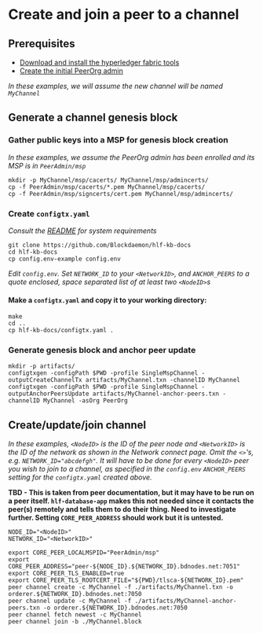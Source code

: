 # Create and join a peer to a channel

## Prerequisites

* [Download and install the hyperledger fabric tools](Tools.md)
* [Create the initial PeerOrg admin](Bootstrap.md)

*In these examples, we will assume the new channel will be named `MyChannel`*

## Generate a channel genesis block

### Gather public keys into a MSP for genesis block creation

*In these examples, we assume the PeerOrg admin has been enrolled and its MSP is in `PeerAdmin/msp`*

```shell
mkdir -p MyChannel/msp/cacerts/ MyChannel/msp/admincerts/
cp -f PeerAdmin/msp/cacerts/*.pem MyChannel/msp/cacerts/
cp -f PeerAdmin/msp/signcerts/cert.pem MyChannel/msp/admincerts/
```

### Create `configtx.yaml`

*Consult the [README](README.md) for system requirements*

```shell
git clone https://github.com/Blockdaemon/hlf-kb-docs
cd hlf-kb-docs
cp config.env-example config.env
```

*Edit `config.env`. Set `NETWORK_ID` to your `<NetworkID>`, and `ANCHOR_PEERS` to a quote enclosed, space separated list of at least two `<NodeID>`s*

#### Make a `configtx.yaml` and copy it to your working directory:

```
make
cd ..
cp hlf-kb-docs/configtx.yaml .
```

### Generate genesis block and anchor peer update

```shell
mkdir -p artifacts/
configtxgen -configPath $PWD -profile SingleMspChannel -outputCreateChannelTx artifacts/MyChannel.txn -channelID MyChannel
configtxgen -configPath $PWD -profile SingleMspChannel -outputAnchorPeersUpdate artifacts/MyChannel-anchor-peers.txn -channelID MyChannel -asOrg PeerOrg
```

## Create/update/join channel

*In these examples, `<NodeID>` is the ID of the peer node and `<NetworkID>` is the ID of the network as shown in the Network connect page. Omit the `<>`'s, e.g. `NETWORK_ID="abcdefgh"`. It will have to be done for every `<NodeID>` peer you wish to join to a channel, as specified in the `config.env` `ANCHOR_PEERS` setting for the `configtx.yaml` created above.*

**TBD - This is taken from peer documentation, but it may have to be run on a peer itself. `hlf-database-app` makes this not needed since it contacts the peer(s) remotely and tells them to do their thing. Need to investigate further. Setting `CORE_PEER_ADDRESS` should work but it is untested.**

```shell
NODE_ID="<NodeID>"
NETWORK_ID="<NetworkID>"

export CORE_PEER_LOCALMSPID="PeerAdmin/msp"
export CORE_PEER_ADDRESS="peer-${NODE_ID}.${NETWORK_ID}.bdnodes.net:7051"
export CORE_PEER_TLS_ENABLED=true
export CORE_PEER_TLS_ROOTCERT_FILE="${PWD}/tlsca-${NETWORK_ID}.pem"
peer channel create -c MyChannel -f ./artifacts/MyChannel.txn -o orderer.${NETWORK_ID}.bdnodes.net:7050
peer channel update -c MyChannel -f ./artifacts/MyChannel-anchor-peers.txn -o orderer.${NETWORK_ID}.bdnodes.net:7050
peer channel fetch newest -c MyChannel
peer channel join -b ./MyChannel.block
```
